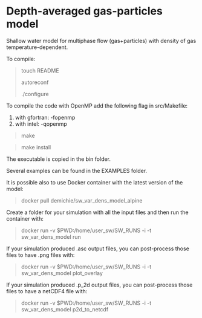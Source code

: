 # Depth-averaged gas-particles model

Shallow water model for multiphase flow (gas+particles) with density of gas temperature-dependent. 

To compile:

> touch README
> 
> autoreconf
> 
> ./configure

To compile the code with OpenMP add the following flag in src/Makefile:
1) with gfortran: -fopenmp
2) with intel: -qopenmp

> make

> make install


The executable is copied in the bin folder.

Several examples can be found in the EXAMPLES folder.

It is possible also to use Docker container with the latest version of the model:

> docker pull demichie/sw_var_dens_model_alpine

Create a folder for your simulation with all the input files and then run the container with:

> docker run -v $PWD:/home/user_sw/SW_RUNS -i -t sw_var_dens_model run

If your simulation produced .asc output files, you can post-process those files to have .png files with:

> docker run -v $PWD:/home/user_sw/SW_RUNS -i -t sw_var_dens_model plot_overlay

If your simulation produced .p_2d output files, you can post-process those files to have a netCDF4 file with:

> docker run -v $PWD:/home/user_sw/SW_RUNS -i -t sw_var_dens_model p2d_to_netcdf

